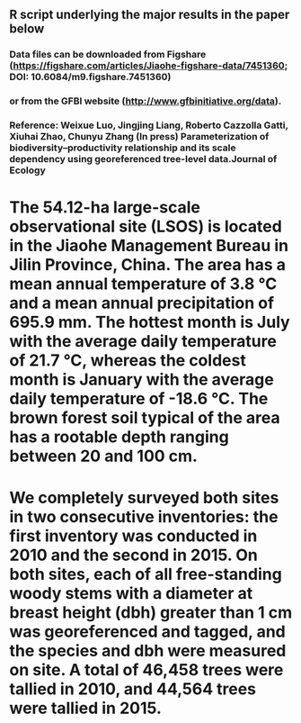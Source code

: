 ##  R script  underlying the major results in the paper below
### Data files can be downloaded from Figshare (https://figshare.com/articles/Jiaohe-figshare-data/7451360; DOI: 10.6084/m9.figshare.7451360) 
### or from the GFBI website (http://www.gfbinitiative.org/data). 
### Reference: Weixue Luo, Jingjing Liang, Roberto Cazzolla Gatti, Xiuhai Zhao, Chunyu Zhang (In press) Parameterization of biodiversity–productivity relationship and its scale dependency using georeferenced tree-level data.Journal of Ecology
# The 54.12-ha large-scale observational site (LSOS) is located in the Jiaohe Management Bureau in Jilin Province, China. The area has a mean annual temperature of 3.8 °C and a mean annual precipitation of 695.9 mm. The hottest month is July with the average daily temperature of 21.7 °C, whereas the coldest month is January with the average daily temperature of -18.6 °C. The brown forest soil typical of the area has a rootable depth ranging between 20 and 100 cm. 
#  We completely surveyed both sites in two consecutive inventories: the first inventory was conducted in 2010 and the second in 2015. On both sites, each of all free-standing woody stems with a diameter at breast height (dbh) greater than 1 cm was georeferenced and tagged, and the species and dbh were measured on site. A total of 46,458 trees were tallied in 2010, and 44,564 trees were tallied in 2015.
